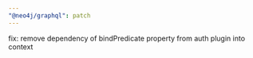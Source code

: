 ```yaml
---
"@neo4j/graphql": patch
---
```


fix: remove dependency of bindPredicate property from auth plugin into context
